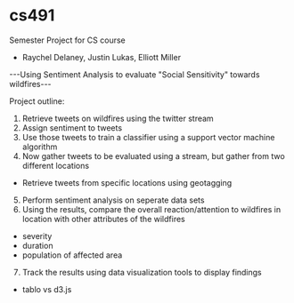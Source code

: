 # cs491
Semester Project for CS course
  - Raychel Delaney, Justin Lukas, Elliott Miller

---Using Sentiment Analysis to evaluate "Social Sensitivity" towards wildfires--- 

Project outline: 
1. Retrieve tweets on wildfires using the twitter stream 
2. Assign sentiment to tweets 
3. Use those tweets to train a classifier using a support vector machine algorithm
4. Now gather tweets to be evaluated using a stream, but gather from two different locations 
  - Retrieve tweets from specific locations using geotagging 
5. Perform sentiment analysis on seperate data sets 
6. Using the results, compare the overall reaction/attention to wildfires in location with other attributes of the wildfires
  - severity
  - duration
  - population of affected area
7. Track the results using data visualization tools to display findings 
  - tablo vs d3.js
